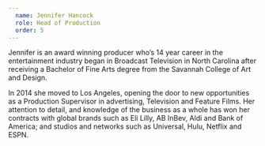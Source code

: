 ```yaml
---
  name: Jennifer Hancock
  role: Head of Production
  order: 5
---
```

Jennifer is an award winning producer who’s 14 year career in the entertainment industry began in Broadcast Television in North Carolina after receiving a Bachelor of Fine Arts degree from the Savannah College of Art and Design.  

In 2014 she moved to Los Angeles, opening the door to new opportunities as a Production Supervisor in advertising, Television and Feature Films. Her attention to detail, and knowledge of the business as a whole has won her contracts with global brands such as Eli Lilly, AB InBev, Aldi and Bank of America; and studios and networks such as Universal, Hulu, Netflix and ESPN.